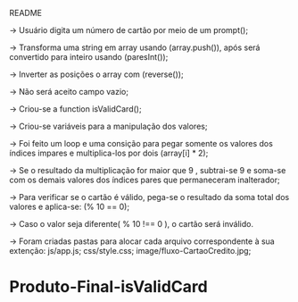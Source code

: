 README

-> Usuário digita um número de cartão por meio de um prompt();

-> Transforma uma string em array usando (array.push()), após será convertido para inteiro usando (paresInt());

-> Inverter as posições o array com (reverse());

-> Não será aceito campo vazio;

-> Criou-se a function isValidCard();

-> Criou-se variáveis para a manipulação dos valores;

-> Foi feito um loop e uma consição para pegar somente os valores dos índices impares e multiplica-los por dois (array[i] * 2);

-> Se o resultado da multiplicação for maior que 9 , subtrai-se 9 e soma-se com os demais valores dos índices pares que permaneceram inalterador;

-> Para verificar se o cartão é válido, pega-se o resultado da soma total dos valores e aplica-se: (% 10 == 0);

-> Caso o valor seja diferente( % 10 !== 0 ), o cartão será inválido.

-> Foram criadas pastas para alocar cada arquivo correspondente à sua extenção: js/app.js; css/style.css; image/fluxo-CartaoCredito.jpg;

# Produto-Final-isValidCard
